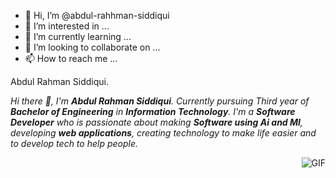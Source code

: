 - 👋 Hi, I’m @abdul-rahhman-siddiqui
- 👀 I’m interested in ...
- 🌱 I’m currently learning ...
- 💞️ I’m looking to collaborate on ...
- 📫 How to reach me ...

<!---
abdul-rahhman-siddiqui/abdul-rahhman-siddiqui is a ✨ special ✨ repository because its `README.md` (this file) appears on your GitHub profile.
You can click the Preview link to take a look at your changes.
--->
Abdul Rahman Siddiqui.

<p>
  <em>
    Hi there 👋, I'm <b>Abdul Rahman Siddiqui</b>. Currently pursuing Third year of <b>Bachelor of Engineering</b> in <b>Information Technology</b>. I'm a <b>Software Developer</b> who is passionate about making <b>Software using Ai and Ml</b>, developing <b>web applications</b>, creating technology to make life easier and to develop tech to help people.
  </em>
</p>
  <img align="right" alt="GIF" src="https://media.giphy.com/media/836HiJc7pgzy8iNXCn/giphy.gif" />
  
